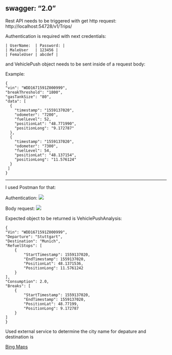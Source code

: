 swagger: “2.0”
----

Rest API needs to be triggered with get http request: http://localhost:54728/v1/Trips/

Authentication is required with next credentials:

    | UserName:  | Password: |    
    | MaleUser   | 123456 |
    | FemaleUser | abcdef |

and VehiclePush object needs to be sent inside of a request body:

Example:

    {
    "vin": "WDD1671591Z000999",
    "breakThreshold": "1800",
    "gasTankSize": "80",
    "data": [
      {
        "timestamp": "1559137020",
        "odometer": "7200",
        "fuelLevel": 52,
        "positionLat": "48.771990",
        "positionLong": "9.172787"
      },
      {
        "timestamp": "1559137020",
        "odometer": "7300",
        "fuelLevel": 54,
        "positionLat": "48.137154",
        "positionLong": "11.576124"
      }
     ]
    }

----
I used Postman for that:

Authentication:
![](https://github.com/nadjbabidaniel/BasicAuthenticationWEBAPI/blob/master/Image1.png)


Body request:
![](https://github.com/nadjbabidaniel/BasicAuthenticationWEBAPI/blob/master/Image2.png)

Expected object to be returned is VehiclePushAnalysis:

    {
    "Vin": "WDD1671591Z000999",
    "Departure": "Stuttgart",
    "Destination": "Munich",
    "RefuelStops": [
        {
            "StartTimestamp": 1559137020,
            "EndTimestamp": 1559137020,
            "PositionLat": 48.1371536,
            "PositionLong": 11.5761242
        }
    ],
    "Consumption": 2.0,
    "Breaks": [
        {
            "StartTimestamp": 1559137020,
            "EndTimestamp": 1559137020,
            "PositionLat": 48.77199,
            "PositionLong": 9.172787
        }
    ]
    }

Used external service to determine the city name for depature and destination is 

[Bing Maps][id/name] 

[id/name]: https://www.bingmapsportal.com/





